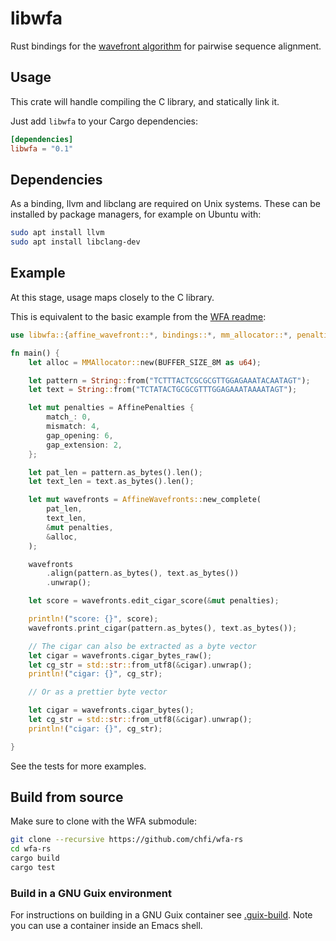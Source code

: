 libwfa
========

Rust bindings for the [wavefront
algorithm](https://github.com/smarco/WFA) for pairwise sequence
alignment.

## Usage

This crate will handle compiling the C library, and statically link it.

Just add `libwfa` to your Cargo dependencies:

```toml
[dependencies]
libwfa = "0.1"
```

## Dependencies

As a binding, llvm and libclang are required on Unix systems. These can be installed by package managers, for example on Ubuntu with:

```bash
sudo apt install llvm
sudo apt install libclang-dev
```

## Example

At this stage, usage maps closely to the C library.

This is equivalent to the basic example from the [WFA readme](https://github.com/smarco/WFA):

```rust
use libwfa::{affine_wavefront::*, bindings::*, mm_allocator::*, penalties::*};

fn main() {
    let alloc = MMAllocator::new(BUFFER_SIZE_8M as u64);

    let pattern = String::from("TCTTTACTCGCGCGTTGGAGAAATACAATAGT");
    let text = String::from("TCTATACTGCGCGTTTGGAGAAATAAAATAGT");

    let mut penalties = AffinePenalties {
        match_: 0,
        mismatch: 4,
        gap_opening: 6,
        gap_extension: 2,
    };

    let pat_len = pattern.as_bytes().len();
    let text_len = text.as_bytes().len();

    let mut wavefronts = AffineWavefronts::new_complete(
        pat_len,
        text_len,
        &mut penalties,
        &alloc,
    );

    wavefronts
        .align(pattern.as_bytes(), text.as_bytes())
        .unwrap();

    let score = wavefronts.edit_cigar_score(&mut penalties);

    println!("score: {}", score);
    wavefronts.print_cigar(pattern.as_bytes(), text.as_bytes());

    // The cigar can also be extracted as a byte vector
    let cigar = wavefronts.cigar_bytes_raw();
    let cg_str = std::str::from_utf8(&cigar).unwrap();
    println!("cigar: {}", cg_str);

    // Or as a prettier byte vector

    let cigar = wavefronts.cigar_bytes();
    let cg_str = std::str::from_utf8(&cigar).unwrap();
    println!("cigar: {}", cg_str);

}
```

See the tests for more examples.

## Build from source

Make sure to clone with the WFA submodule:

```bash
git clone --recursive https://github.com/chfi/wfa-rs
cd wfa-rs
cargo build
cargo test
```

### Build in a GNU Guix environment

For instructions on building in a GNU Guix container see
[.guix-build](./guix-build). Note you can use a container inside an
Emacs shell.
